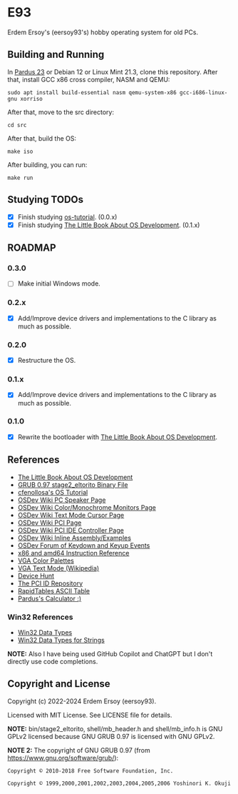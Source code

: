 # E93

Erdem Ersoy's (eersoy93's) hobby operating system for old PCs.

## Building and Running

In [Pardus 23](https://www.pardus.org.tr/) or Debian 12 or Linux Mint 21.3, clone this repository. After that, install GCC x86 cross compiler, NASM and QEMU:

`sudo apt install build-essential nasm qemu-system-x86 gcc-i686-linux-gnu xorriso`

After that, move to the src directory:

`cd src`

After that, build the OS:

`make iso`

After building, you can run:

`make run`

## Studying TODOs

- [X] Finish studying [os-tutorial](https://github.com/cfenollosa/os-tutorial). (0.0.x)
- [X] Finish studying [The Little Book About OS Development](https://littleosbook.github.io/). (0.1.x)

## ROADMAP

### 0.3.0

- [ ] Make initial Windows mode. 

### 0.2.x

- [X] Add/Improve device drivers and implementations to the C library as much as possible.

### 0.2.0

- [X] Restructure the OS.

### 0.1.x

- [X] Add/Improve device drivers and implementations to the C library as much as possible.

### 0.1.0

- [X] Rewrite the bootloader with [The Little Book About OS Development](https://littleosbook.github.io/).

## References

- [The Little Book About OS Development](https://littleosbook.github.io/)
- [GRUB 0.97 stage2_eltorito Binary File](https://github.com/pasandevin/carbonOS/blob/setup_booting_os/stage2_eltorito)
- [cfenollosa's OS Tutorial](https://github.com/cfenollosa/os-tutorial)
- [OSDev Wiki PC Speaker Page](https://wiki.osdev.org/PC_Speaker)
- [OSDev Wiki Color/Monochrome Monitors Page](https://wiki.osdev.org/Detecting_Colour_and_Monochrome_Monitors)
- [OSDev Wiki Text Mode Cursor Page](https://wiki.osdev.org/Text_Mode_Cursor)
- [OSDev Wiki PCI Page](https://wiki.osdev.org/PCI)
- [OSDev Wiki PCI IDE Controller Page](https://wiki.osdev.org/PCI_IDE_Controller)
- [OSDev Wiki Inline Assembly/Examples](https://wiki.osdev.org/Inline_Assembly/Examples)
- [OSDev Forum of Keydown and Keyup Events](https://forum.osdev.org/viewtopic.php?t=9761)
- [x86 and amd64 Instruction Reference](https://www.felixcloutier.com/x86/index.html)
- [VGA Color Palettes](https://www.fountainware.com/EXPL/vga_color_palettes.htm)
- [VGA Text Mode (Wikipedia)](https://en.wikipedia.org/wiki/VGA_text_mode)
- [Device Hunt](https://devicehunt.com/)
- [The PCI ID Repository](https://pci-ids.ucw.cz/)
- [RapidTables ASCII Table](https://www.rapidtables.com/code/text/ascii-table.html)
- [Pardus's Calculator :)](https://apps.pardus.org.tr/app/gnome-calculator)

### Win32 References

- [Win32 Data Types](https://learn.microsoft.com/en-us/windows/win32/winprog/windows-data-types)
- [Win32 Data Types for Strings](https://learn.microsoft.com/en-us/windows/win32/intl/windows-data-types-for-strings)

**NOTE:** Also I have being used GitHub Copilot and ChatGPT but I don't directly use code completions.

## Copyright and License

Copyright (c) 2022-2024 Erdem Ersoy (eersoy93).

Licensed with MIT License. See LICENSE file for details.

**NOTE:** bin/stage2_eltorito, shell/mb_header.h and shell/mb_info.h is GNU GPLv2 licensed because GNU GRUB 0.97 is licensed with GNU GPLv2.

**NOTE 2:** The copyright of GNU GRUB 0.97 (from https://www.gnu.org/software/grub/):

    Copyright © 2010-2018 Free Software Foundation, Inc.

    Copyright © 1999,2000,2001,2002,2003,2004,2005,2006 Yoshinori K. Okuji
